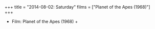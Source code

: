+++
title = "2014-08-02: Saturday"
films = ["Planet of the Apes (1968)"]
+++


* Film: Planet of the Apes (1968) +
